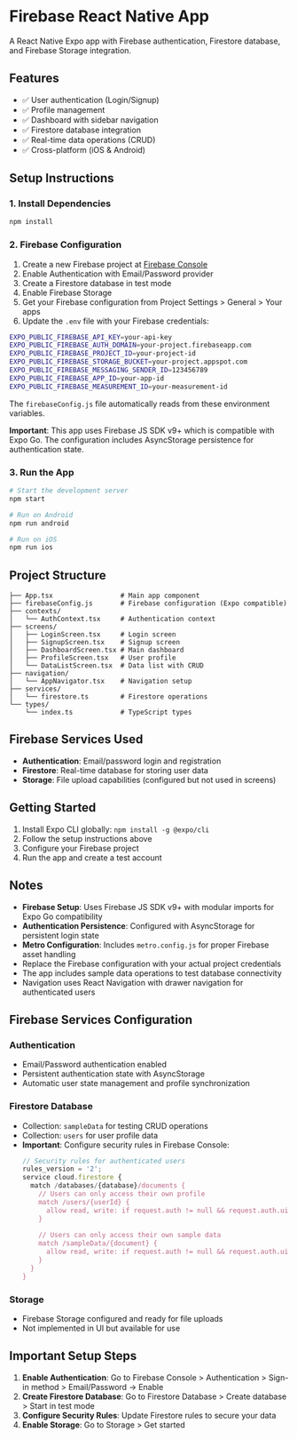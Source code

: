 # Firebase React Native App

A React Native Expo app with Firebase authentication, Firestore database, and Firebase Storage integration.

## Features

- ✅ User authentication (Login/Signup)
- ✅ Profile management
- ✅ Dashboard with sidebar navigation
- ✅ Firestore database integration
- ✅ Real-time data operations (CRUD)
- ✅ Cross-platform (iOS & Android)

## Setup Instructions

### 1. Install Dependencies

```bash
npm install
```

### 2. Firebase Configuration

1. Create a new Firebase project at [Firebase Console](https://console.firebase.google.com/)
2. Enable Authentication with Email/Password provider
3. Create a Firestore database in test mode
4. Enable Firebase Storage
5. Get your Firebase configuration from Project Settings > General > Your apps
6. Update the `.env` file with your Firebase credentials:

```bash
EXPO_PUBLIC_FIREBASE_API_KEY=your-api-key
EXPO_PUBLIC_FIREBASE_AUTH_DOMAIN=your-project.firebaseapp.com
EXPO_PUBLIC_FIREBASE_PROJECT_ID=your-project-id
EXPO_PUBLIC_FIREBASE_STORAGE_BUCKET=your-project.appspot.com
EXPO_PUBLIC_FIREBASE_MESSAGING_SENDER_ID=123456789
EXPO_PUBLIC_FIREBASE_APP_ID=your-app-id
EXPO_PUBLIC_FIREBASE_MEASUREMENT_ID=your-measurement-id
```

The `firebaseConfig.js` file automatically reads from these environment variables.

**Important**: This app uses Firebase JS SDK v9+ which is compatible with Expo Go. The configuration includes AsyncStorage persistence for authentication state.

### 3. Run the App

```bash
# Start the development server
npm start

# Run on Android
npm run android

# Run on iOS
npm run ios
```

## Project Structure

```
├── App.tsx                 # Main app component
├── firebaseConfig.js       # Firebase configuration (Expo compatible)
├── contexts/
│   └── AuthContext.tsx     # Authentication context
├── screens/
│   ├── LoginScreen.tsx     # Login screen
│   ├── SignupScreen.tsx    # Signup screen
│   ├── DashboardScreen.tsx # Main dashboard
│   ├── ProfileScreen.tsx   # User profile
│   └── DataListScreen.tsx  # Data list with CRUD
├── navigation/
│   └── AppNavigator.tsx    # Navigation setup
├── services/
│   └── firestore.ts        # Firestore operations
└── types/
    └── index.ts            # TypeScript types
```

## Firebase Services Used

- **Authentication**: Email/password login and registration
- **Firestore**: Real-time database for storing user data
- **Storage**: File upload capabilities (configured but not used in screens)

## Getting Started

1. Install Expo CLI globally: `npm install -g @expo/cli`
2. Follow the setup instructions above
3. Configure your Firebase project
4. Run the app and create a test account

## Notes

- **Firebase Setup**: Uses Firebase JS SDK v9+ with modular imports for Expo Go compatibility
- **Authentication Persistence**: Configured with AsyncStorage for persistent login state
- **Metro Configuration**: Includes `metro.config.js` for proper Firebase asset handling
- Replace the Firebase configuration with your actual project credentials
- The app includes sample data operations to test database connectivity
- Navigation uses React Navigation with drawer navigation for authenticated users

## Firebase Services Configuration

### Authentication
- Email/Password authentication enabled
- Persistent authentication state with AsyncStorage
- Automatic user state management and profile synchronization

### Firestore Database
- Collection: `sampleData` for testing CRUD operations
- Collection: `users` for user profile data
- **Important**: Configure security rules in Firebase Console:
  ```javascript
  // Security rules for authenticated users
  rules_version = '2';
  service cloud.firestore {
    match /databases/{database}/documents {
      // Users can only access their own profile
      match /users/{userId} {
        allow read, write: if request.auth != null && request.auth.uid == userId;
      }
      
      // Users can only access their own sample data
      match /sampleData/{document} {
        allow read, write: if request.auth != null && request.auth.uid == resource.data.userId;
      }
    }
  }
  ```

### Storage
- Firebase Storage configured and ready for file uploads
- Not implemented in UI but available for use

## Important Setup Steps

1. **Enable Authentication**: Go to Firebase Console > Authentication > Sign-in method > Email/Password → Enable
2. **Create Firestore Database**: Go to Firestore Database > Create database > Start in test mode
3. **Configure Security Rules**: Update Firestore rules to secure your data
4. **Enable Storage**: Go to Storage > Get started